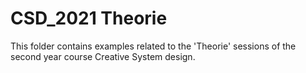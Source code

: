 # CSD_2021 Theorie

This folder contains examples related to the 'Theorie' sessions of the second year course Creative System design.
